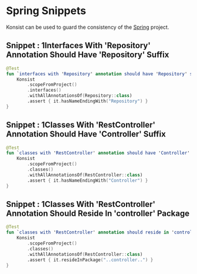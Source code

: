 # Spring Snippets

Konsist can be used to guard the consistency of the [Spring](https://spring.io/) project.
## Snippet : 1Interfaces With 'Repository' Annotation Should Have 'Repository' Suffix

```kotlin
@Test
fun `interfaces with 'Repository' annotation should have 'Repository' suffix`() {
    Konsist
        .scopeFromProject()
        .interfaces()
        .withAllAnnotationsOf(Repository::class)
        .assert { it.hasNameEndingWith("Repository") }
}
```

## Snippet : 1Classes With 'RestController' Annotation Should Have 'Controller' Suffix

```kotlin
@Test
fun `classes with 'RestController' annotation should have 'Controller' suffix`() {
    Konsist
        .scopeFromProject()
        .classes()
        .withAllAnnotationsOf(RestController::class)
        .assert { it.hasNameEndingWith("Controller") }
}
```

## Snippet : 1Classes With 'RestController' Annotation Should Reside In 'controller' Package

```kotlin
@Test
fun `classes with 'RestController' annotation should reside in 'controller' package`() {
    Konsist
        .scopeFromProject()
        .classes()
        .withAllAnnotationsOf(RestController::class)
        .assert { it.resideInPackage("..controller..") }
}
```

